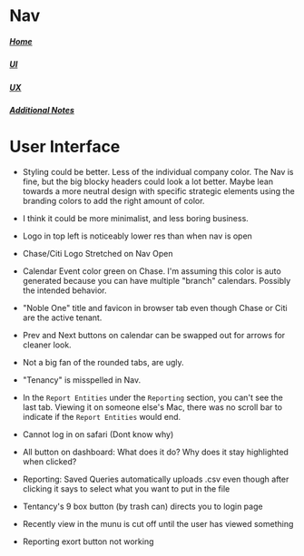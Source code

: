 # Nav

##### [Home](./README.md)
##### [UI](./ui.md)
##### [UX](./ux.md)
##### [Additional Notes](./misc.md)

# User Interface

- Styling could be better. Less of the individual company color. The Nav is fine, but the big blocky headers could look a lot better. Maybe lean towards a more neutral design with specific strategic elements using the branding colors to add the right amount of color.

- I think it could be more minimalist, and less boring business.

- Logo in top left is noticeably lower res than when nav is open

- Chase/Citi Logo Stretched on Nav Open

- Calendar Event color green on Chase. I'm assuming this color is auto generated because you can have multiple "branch" calendars. Possibly the intended behavior.

- "Noble One" title and favicon in browser tab even though Chase or Citi are the active tenant.

- Prev and Next buttons on calendar can be swapped out for arrows for cleaner look.

- Not a big fan of the rounded tabs, are ugly.


- "Tenancy" is misspelled in Nav. 

- In the `Report Entities` under the `Reporting` section, you can't see the last tab. Viewing it on someone else's Mac, there was no scroll bar to indicate if the `Report Entities` would end. 

- Cannot log in on safari (Dont know why)

- All button on dashboard: What does it do? Why does it stay highlighted when clicked?

- Reporting: Saved Queries automatically uploads .csv even though after clicking it says to select what you want to put in the file

- Tentancy's 9 box button (by trash can) directs you to login page

- Recently view in the munu is cut off until the user has viewed something

- Reporting exort button not working 

